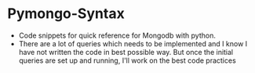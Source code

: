 # Pymongo-Syntax
- Code snippets for quick reference for Mongodb with python.
- There are a lot of queries which needs to be implemented and I know I have not written the code in best possible way. But once the initial queries are set up and running, I'll work on the best code practices 

